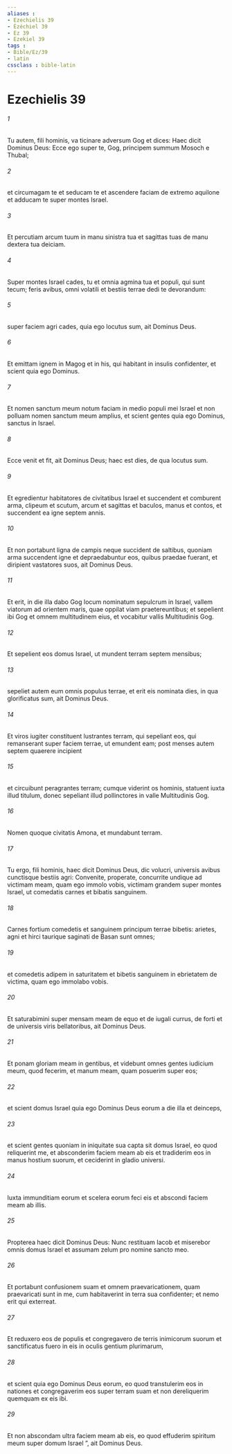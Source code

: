 ```yaml
---
aliases : 
- Ezechielis 39
- Ézéchiel 39
- Ez 39
- Ezekiel 39
tags : 
- Bible/Ez/39
- latin
cssclass : bible-latin
---
```


# Ezechielis 39

###### 1
Tu autem, fili hominis, va ticinare adversum Gog et dices: Haec dicit Dominus Deus: Ecce ego super te, Gog, principem summum Mosoch e Thubal; 
###### 2
et circumagam te et seducam te et ascendere faciam de extremo aquilone et adducam te super montes Israel. 
###### 3
Et percutiam arcum tuum in manu sinistra tua et sagittas tuas de manu dextera tua deiciam. 
###### 4
Super montes Israel cades, tu et omnia agmina tua et populi, qui sunt tecum; feris avibus, omni volatili et bestiis terrae dedi te devorandum: 
###### 5
super faciem agri cades, quia ego locutus sum, ait Dominus Deus. 
###### 6
Et emittam ignem in Magog et in his, qui habitant in insulis confidenter, et scient quia ego Dominus. 
###### 7
Et nomen sanctum meum notum faciam in medio populi mei Israel et non polluam nomen sanctum meum amplius, et scient gentes quia ego Dominus, sanctus in Israel. 
###### 8
Ecce venit et fit, ait Dominus Deus; haec est dies, de qua locutus sum.
###### 9
Et egredientur habitatores de civitatibus Israel et succendent et comburent arma, clipeum et scutum, arcum et sagittas et baculos, manus et contos, et succendent ea igne septem annis. 
###### 10
Et non portabunt ligna de campis neque succident de saltibus, quoniam arma succendent igne et depraedabuntur eos, quibus praedae fuerant, et diripient vastatores suos, ait Dominus Deus.
###### 11
Et erit, in die illa dabo Gog locum nominatum sepulcrum in Israel, vallem viatorum ad orientem maris, quae oppilat viam praetereuntibus; et sepelient ibi Gog et omnem multitudinem eius, et vocabitur vallis Multitudinis Gog. 
###### 12
Et sepelient eos domus Israel, ut mundent terram septem mensibus; 
###### 13
sepeliet autem eum omnis populus terrae, et erit eis nominata dies, in qua glorificatus sum, ait Dominus Deus. 
###### 14
Et viros iugiter constituent lustrantes terram, qui sepeliant eos, qui remanserant super faciem terrae, ut emundent eam; post menses autem septem quaerere incipient 
###### 15
et circuibunt peragrantes terram; cumque viderint os hominis, statuent iuxta illud titulum, donec sepeliant illud pollinctores in valle Multitudinis Gog. 
###### 16
Nomen quoque civitatis Amona, et mundabunt terram.
###### 17
Tu ergo, fili hominis, haec dicit Dominus Deus, dic volucri, universis avibus cunctisque bestiis agri: Convenite, properate, concurrite undique ad victimam meam, quam ego immolo vobis, victimam grandem super montes Israel, ut comedatis carnes et bibatis sanguinem. 
###### 18
Carnes fortium comedetis et sanguinem principum terrae bibetis: arietes, agni et hirci taurique saginati de Basan sunt omnes; 
###### 19
et comedetis adipem in saturitatem et bibetis sanguinem in ebrietatem de victima, quam ego immolabo vobis. 
###### 20
Et saturabimini super mensam meam de equo et de iugali currus, de forti et de universis viris bellatoribus, ait Dominus Deus.
###### 21
Et ponam gloriam meam in gentibus, et videbunt omnes gentes iudicium meum, quod fecerim, et manum meam, quam posuerim super eos; 
###### 22
et scient domus Israel quia ego Dominus Deus eorum a die illa et deinceps, 
###### 23
et scient gentes quoniam in iniquitate sua capta sit domus Israel, eo quod reliquerint me, et absconderim faciem meam ab eis et tradiderim eos in manus hostium suorum, et ceciderint in gladio universi. 
###### 24
Iuxta immunditiam eorum et scelera eorum feci eis et abscondi faciem meam ab illis.
###### 25
Propterea haec dicit Dominus Deus: Nunc restituam Iacob et miserebor omnis domus Israel et assumam zelum pro nomine sancto meo. 
###### 26
Et portabunt confusionem suam et omnem praevaricationem, quam praevaricati sunt in me, cum habitaverint in terra sua confidenter; et nemo erit qui exterreat. 
###### 27
Et reduxero eos de populis et congregavero de terris inimicorum suorum et sanctificatus fuero in eis in oculis gentium plurimarum, 
###### 28
et scient quia ego Dominus Deus eorum, eo quod transtulerim eos in nationes et congregaverim eos super terram suam et non dereliquerim quemquam ex eis ibi. 
###### 29
Et non abscondam ultra faciem meam ab eis, eo quod effuderim spiritum meum super domum Israel ”, ait Dominus Deus.

